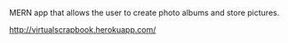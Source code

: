 MERN app that allows the user to create photo albums and store pictures.

http://virtualscrapbook.herokuapp.com/